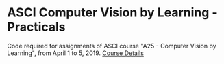 # ASCI Computer Vision by Learning - Practicals

Code required for assignments of ASCI course "A25 - Computer Vision by Learning", from April 1 to 5, 2019.
[Course Details](http://computervisionbylearning.info/)
